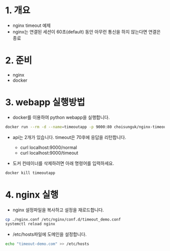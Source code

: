 # 1. 개요
* nginx timeout 예제
* nginx는 연결된 세션이 60초(default) 동안 아무런 통신을 하지 않는다면 연결은 종료

# 2. 준비
* nginx
* docker

# 3. webapp 실행방법
* docker를 이용하여 python webapp을 실행합니다.

```sh
docker run --rm -d --name=timeoutapp -p 9000:80 choisunguk/nginx-timeout:v1 
```

* api는 2개가 있습니다. timeout은 70후에 응답을 리턴합니다.
  * curl localhost:9000/normal
  * curl localhost:9000/timeout

* 도커 컨테이너를 삭제하려면 아래 명령어를 입력하세요.
```sh
docker kill timeoutapp
```

# 4. nginx 실행
* nginx 설정파일을 복사하고 설정을 재로드합니다.
```sh
cp ./nginx.conf /etc/nginx/conf.d/timeout_demo.conf
systemctl reload nginx
```

* /etc/hosts파일에 도메인을 설정합니다.
```sh
echo "timeout-demo.com" >> /etc/hosts
```
